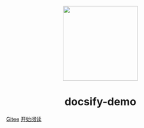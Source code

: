 <p align="center">
<img src="https://docsify.js.org/_media/icon.svg" width="200" height="200"/>
</p>
<h1 align="center">docsify-demo</h1>

[Gitee](https://gitee.com/lovePenny/blog)
[开始阅读](#blog)





